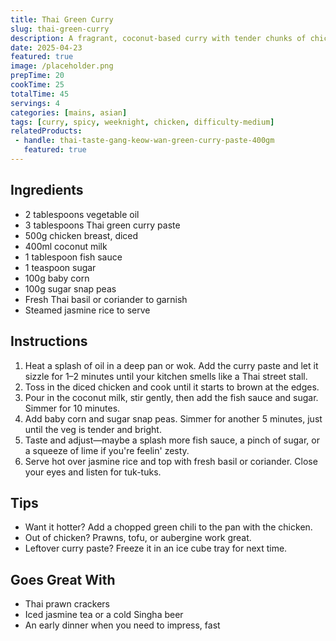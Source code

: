 ```yaml
---
title: Thai Green Curry
slug: thai-green-curry
description: A fragrant, coconut-based curry with tender chunks of chicken, vibrant vegetables, and the perfect balance of heat and sweetness.
date: 2025-04-23
featured: true
image: /placeholder.png
prepTime: 20
cookTime: 25
totalTime: 45
servings: 4
categories: [mains, asian]
tags: [curry, spicy, weeknight, chicken, difficulty-medium]
relatedProducts:
 - handle: thai-taste-gang-keow-wan-green-curry-paste-400gm
   featured: true
---
```


## Ingredients

- 2 tablespoons vegetable oil
- 3 tablespoons Thai green curry paste
- 500g chicken breast, diced
- 400ml coconut milk
- 1 tablespoon fish sauce
- 1 teaspoon sugar
- 100g baby corn
- 100g sugar snap peas
- Fresh Thai basil or coriander to garnish
- Steamed jasmine rice to serve

## Instructions

1. Heat a splash of oil in a deep pan or wok. Add the curry paste and let it sizzle for 1–2 minutes until your kitchen smells like a Thai street stall.
2. Toss in the diced chicken and cook until it starts to brown at the edges.
3. Pour in the coconut milk, stir gently, then add the fish sauce and sugar. Simmer for 10 minutes.
4. Add baby corn and sugar snap peas. Simmer for another 5 minutes, just until the veg is tender and bright.
5. Taste and adjust—maybe a splash more fish sauce, a pinch of sugar, or a squeeze of lime if you're feelin' zesty.
6. Serve hot over jasmine rice and top with fresh basil or coriander. Close your eyes and listen for tuk-tuks.

## Tips

- Want it hotter? Add a chopped green chili to the pan with the chicken.
- Out of chicken? Prawns, tofu, or aubergine work great.
- Leftover curry paste? Freeze it in an ice cube tray for next time.

## Goes Great With

- Thai prawn crackers  
- Iced jasmine tea or a cold Singha beer  
- An early dinner when you need to impress, fast